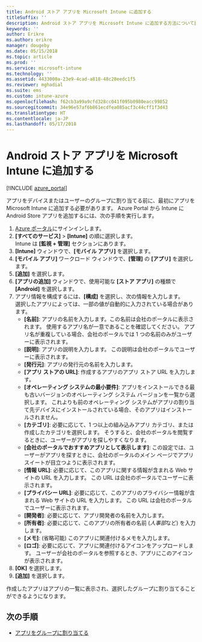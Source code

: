 ```yaml
---
title: Android ストア アプリを Microsoft Intune に追加する
titleSuffix: ''
description: Android ストア アプリを Microsoft Intune に追加する方法について説明します。
keywords: ''
author: Erikre
ms.author: erikre
manager: dougeby
ms.date: 05/15/2018
ms.topic: article
ms.prod: ''
ms.service: microsoft-intune
ms.technology: ''
ms.assetid: 4433000a-23e9-4cad-a818-48c28eedc1f5
ms.reviewer: mghadial
ms.suite: ems
ms.custom: intune-azure
ms.openlocfilehash: f62cb3a99a9cfd328cc041f095b0980eacc99852
ms.sourcegitcommit: 34e96e57af6b861ecdfea085acf3c44cff1f3d43
ms.translationtype: HT
ms.contentlocale: ja-JP
ms.lasthandoff: 05/17/2018
---
```

# <a name="add-android-store-apps-to-microsoft-intune"></a>Android ストア アプリを Microsoft Intune に追加する

[!INCLUDE [azure_portal](./includes/azure_portal.md)]

アプリをデバイスまたはユーザーのグループに割り当てる前に、最初にアプリを Microsoft Intune に追加する必要があります。 Azure Portal から Intune に Android Store アプリを追加するには、次の手順を実行します。

1. [Azure ポータル](https://portal.azure.com)にサインインします。
2. **[すべてのサービス]** > **[Intune]** の順に選択します。  
    Intune は **[監視 + 管理]** セクションにあります。
1. **[Intune]** ウィンドウで、**[モバイル アプリ]** を選択します。
2. **[モバイル アプリ]** ワークロード ウィンドウで、**[管理]** の **[アプリ]** を選択します。
3. **[追加]** を選択します。
4. **[アプリの追加]** ウィンドウで、使用可能な **[ストア アプリ]** の種類で **[Android]** を選択します。
5. アプリ情報を構成するには、**[構成]** を選択し、次の情報を入力します。  
    選択したアプリによっては、一部の値が自動的に入力されている場合があります。
    - **[名前]**: アプリの名前を入力します。この名前は会社のポータルに表示されます。 使用するアプリ名が一意であることを確認してください。 アプリ名が重複している場合、会社のポータルでは 1 つの名前のみがユーザーに表示されます。
    - **[説明]**: アプリの説明を入力します。 この説明は会社のポータルでユーザーに表示されます。
    - **[発行元]**: アプリの発行元の名前を入力します。
    - **[アプリ ストアの URL]**: 作成するアプリのアプリ ストア URL を入力します。
    - **[オペレーティング システムの最小要件]**: アプリをインストールできる最も古いバージョンのオペレーティング システム バージョンを一覧から選択します。 これよりも前のオペレーティング システムがアプリの割り当て先デバイスにインストールされている場合、そのアプリはインストールされません。
    - **[カテゴリ]**: 必要に応じて、1 つ以上の組み込みアプリ カテゴリ、または作成したカテゴリを選択します。 そうすると、会社のポータルを閲覧するときに、ユーザーがアプリを探しやすくなります。
    - **[会社のポータルでおすすめアプリとして表示します]**: この設定では、ユーザーがアプリを探すときに、会社のポータルのメイン ページでアプリ スイートが目立つように表示されます。
    - **[情報 URL]**: 必要に応じて、このアプリに関する情報が含まれる Web サイトの URL を入力します。 この URL は会社のポータルでユーザーに表示されます。
    - **[プライバシー URL]**: 必要に応じて、このアプリのプライバシー情報が含まれる Web サイトの URL を入力します。 この URL は会社のポータルでユーザーに表示されます。
    - **[開発者]**: 必要に応じて、アプリ開発者の名前を入力します。
    - **[所有者]**: 必要に応じて、このアプリの所有者の名前 (*人事部*など) を入力します。
    - **[メモ]**: (省略可能) このアプリに関連付けるメモを入力します。
    - **[ロゴ]**: 必要に応じて、アプリに関連付けるアイコンをアップロードします。 ユーザーが会社のポータルを参照するとき、アプリにこのアイコンが表示されます。
1. **[OK]** を選択します。
2. **[追加]** を選択します。

作成したアプリはアプリの一覧に表示され、選択したグループに割り当てることができるようになります。 

## <a name="next-steps"></a>次の手順

- [アプリをグループに割り当てる](apps-deploy.md)